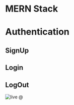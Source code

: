 # MERN Stack

# Authentication

## SignUp

## Login

## LogOut
![live @](https://z-authentication.cyclic.app/)
